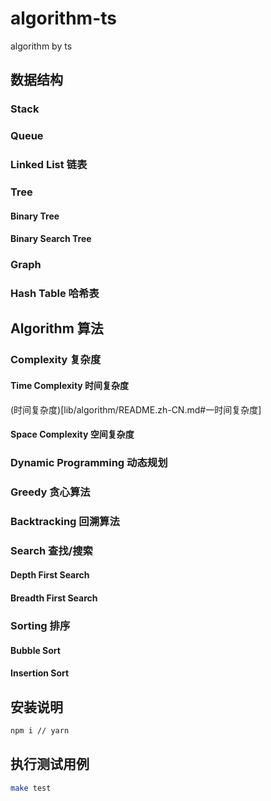 # algorithm-ts

algorithm by ts

## 数据结构

### Stack

### Queue

### Linked List 链表

### Tree

#### Binary Tree

#### Binary Search Tree

### Graph

### Hash Table 哈希表

## Algorithm 算法

### Complexity 复杂度

#### Time Complexity 时间复杂度

(时间复杂度)[lib/algorithm/README.zh-CN.md#一时间复杂度]

#### Space Complexity 空间复杂度

### Dynamic Programming 动态规划

### Greedy 贪心算法

### Backtracking 回溯算法

### Search 查找/搜索

#### Depth First Search

#### Breadth First Search

### Sorting 排序

#### Bubble Sort

#### Insertion Sort

## 安装说明

```bash
npm i // yarn
```

## 执行测试用例

```bash
make test
```
